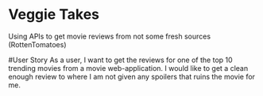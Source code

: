 # Veggie Takes
 Using APIs to get movie reviews from not some fresh sources (RottenTomatoes)


#User Story
As a user, I want to get the reviews for one of the top 10 trending movies from a movie web-application. I would like to get a clean enough review to where I am not given any spoilers that ruins the movie for me. 
